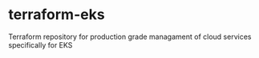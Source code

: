 # terraform-eks
Terraform repository for production grade managament of cloud services specifically for EKS
